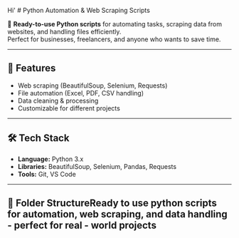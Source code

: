 
Hi' # Python Automation & Web Scraping Scripts

🚀 **Ready-to-use Python scripts** for automating tasks, scraping data from websites, and handling files efficiently.  
Perfect for businesses, freelancers, and anyone who wants to save time.

---

## 📌 Features
- Web scraping (BeautifulSoup, Selenium, Requests)
- File automation (Excel, PDF, CSV handling)
- Data cleaning & processing
- Customizable for different projects

---

## 🛠️ Tech Stack
- **Language:** Python 3.x
- **Libraries:** BeautifulSoup, Selenium, Pandas, Requests
- **Tools:** Git, VS Code

---

## 📂 Folder StructureReady to use python scripts for automation, web scraping, and data handling - perfect for real - world projects 
